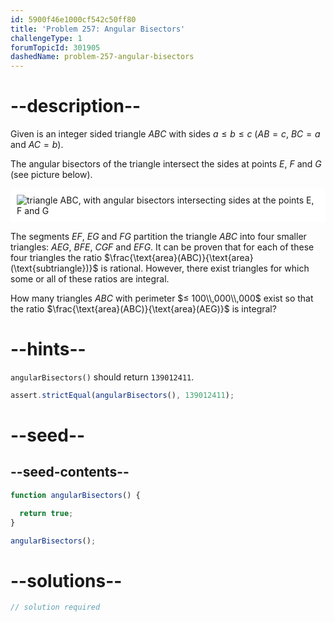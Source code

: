 ```yaml
---
id: 5900f46e1000cf542c50ff80
title: 'Problem 257: Angular Bisectors'
challengeType: 1
forumTopicId: 301905
dashedName: problem-257-angular-bisectors
---
```


# --description--

Given is an integer sided triangle $ABC$ with sides $a ≤ b ≤ c$ ($AB = c$, $BC = a$ and $AC = b$).

The angular bisectors of the triangle intersect the sides at points $E$, $F$ and $G$ (see picture below).

<img class="img-responsive center-block" alt="triangle ABC, with angular bisectors intersecting sides at the points E, F and G" src="https://cdn.freecodecamp.org/curriculum/project-euler/angular-bisectors.gif" style="background-color: white; padding: 10px;">

The segments $EF$, $EG$ and $FG$ partition the triangle $ABC$ into four smaller triangles: $AEG$, $BFE$, $CGF$ and $EFG$. It can be proven that for each of these four triangles the ratio $\frac{\text{area}(ABC)}{\text{area}(\text{subtriangle})}$ is rational. However, there exist triangles for which some or all of these ratios are integral.

How many triangles $ABC$ with perimeter $≤ 100\\,000\\,000$ exist so that the ratio $\frac{\text{area}(ABC)}{\text{area}(AEG)}$ is integral?

# --hints--

`angularBisectors()` should return `139012411`.

```js
assert.strictEqual(angularBisectors(), 139012411);
```

# --seed--

## --seed-contents--

```js
function angularBisectors() {

  return true;
}

angularBisectors();
```

# --solutions--

```js
// solution required
```
